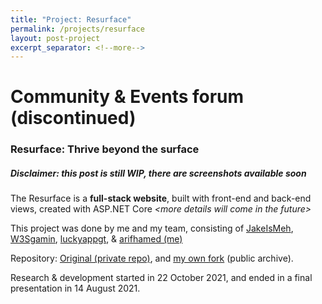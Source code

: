 ```yaml
---
title: "Project: Resurface"
permalink: /projects/resurface
layout: post-project
excerpt_separator: <!--more-->
---
```


<h1 class="text-center">Community & Events forum (discontinued)</h1>
<h3 class="text-center">Resurface: Thrive beyond the surface</h3>

##### **Disclaimer**: this post is still WIP, there are screenshots available soon

The Resurface is a **full-stack website**, built with front-end and back-end views, created with ASP.NET Core <!--more-->_&lt;more details will come in the future&gt;_

This project was done by me and my team, consisting of <a href="https://github.com/JakeIsMeh" target="_blank">JakeIsMeh</a>, <a href="https://github.com/W3Sgamin" target="_blank">W3Sgamin</a>, <a href="https://github.com/luckyappgt" target="_blank">luckyappgt</a>, & <a href="https://github.com/arifhamed" target="_blank">arifhamed (me)</a>

Repository: <a href="https://github.com/JakeIsMeh/enterprisedevproj" target="_blank">Original (private repo)</a>, and <a href="https://github.com/arifhamed/IT2166-enterprisedevproj" target="_blank">my own fork</a> (public archive).

Research & development started in <span class="timestamp">22 October 2021</span>, and ended in a final presentation in <span class="timestamp">14 August 2021</span>.